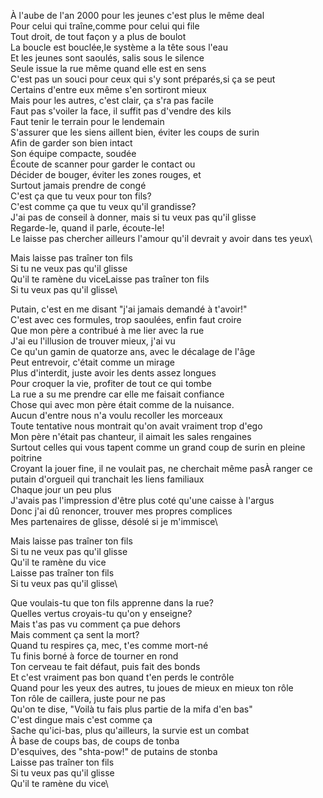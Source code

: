 À l'aube de l'an 2000 pour les jeunes c'est plus le même deal\
Pour celui qui traîne,comme pour celui qui file\
Tout droit, de tout façon y a plus de boulot\
La boucle est bouclée,le système a la tête sous l'eau\
 Et les jeunes sont saoulés, salis sous le silence\
 Seule issue la rue même quand elle est en sens \
 C'est pas un souci pour ceux qui s'y sont préparés,si ça se peut\
  Certains d'entre eux même s'en sortiront mieux\
  Mais pour les autres, c'est clair, ça s'ra pas facile\
  Faut pas s'voiler la face, il suffit pas d'vendre des kils\
  Faut tenir le terrain pour le lendemain\
  S'assurer que les siens aillent bien, éviter les coups de surin\
  Afin de garder son bien intact\
  Son équipe compacte, soudée\
  Écoute de scanner pour garder le contact ou\
  Décider de bouger, éviter les zones rouges, et\
  Surtout jamais prendre de congé\
  C'est ça que tu veux pour ton fils?\
  C'est comme ça que tu veux qu'il grandisse?\
  J'ai pas de conseil à donner, mais si tu veux pas qu'il glisse\
  Regarde-le, quand il parle, écoute-le!\
  Le laisse pas chercher ailleurs l'amour qu'il devrait y avoir dans tes yeux\

Mais laisse pas traîner ton fils\
Si tu ne veux pas qu'il glisse\
Qu'il te ramène du viceLaisse pas traîner ton fils\
Si tu veux pas qu'il glisse\

Putain, c'est en me disant "j'ai jamais demandé à t'avoir!"\
C'est avec ces formules, trop saoulées, enfin faut croire\
Que mon père a contribué à me lier avec la rue\
J'ai eu l'illusion de trouver mieux, j'ai vu\
Ce qu'un gamin de quatorze ans, avec le décalage de l'âge\
Peut entrevoir, c'était comme un mirage\
Plus d'interdit, juste avoir les dents assez longues\
Pour croquer la vie, profiter de tout ce qui tombe\
La rue a su me prendre car elle me faisait confiance\
Chose qui avec mon père était comme de la nuisance.\
Aucun d'entre nous n'a voulu recoller les morceaux\
Toute tentative nous montrait qu'on avait vraiment trop d'ego\
Mon père n'était pas chanteur, il aimait les sales rengaines\
Surtout celles qui vous tapent comme un grand coup de surin en pleine poitrine\
Croyant la jouer fine, il ne voulait pas, ne cherchait même pasÀ ranger ce putain d'orgueil qui tranchait les liens familiaux\
Chaque jour un peu plus\
J'avais pas l'impression d'être plus coté qu'une caisse à l'argus\
Donc j'ai dû renoncer, trouver mes propres complices\
Mes partenaires de glisse, désolé si je m'immisce\

Mais laisse pas traîner ton fils\
Si tu ne veux pas qu'il glisse\
Qu'il te ramène du vice\
Laisse pas traîner ton fils\
Si tu veux pas qu'il glisse\

Que voulais-tu que ton fils apprenne dans la rue?\
Quelles vertus croyais-tu qu'on y enseigne?\
Mais t'as pas vu comment ça pue dehors\
Mais comment ça sent la mort?\
Quand tu respires ça, mec, t'es comme mort-né\
Tu finis borné à force de tourner en rond\
Ton cerveau te fait défaut, puis fait des bonds\
Et c'est vraiment pas bon quand t'en perds le contrôle\
Quand pour les yeux des autres, tu joues de mieux en mieux ton rôle\
Ton rôle de caillera, juste pour ne pas\
Qu'on te dise, "Voilà tu fais plus partie de la mifa d'en bas"\
C'est dingue mais c'est comme ça\
Sache qu'ici-bas, plus qu'ailleurs, la survie est un combat\
À base de coups bas, de coups de tonba\
D'esquives, des "shta-pow!" de putains de stonba\
Laisse pas traîner ton fils\
Si tu veux pas qu'il glisse\
Qu'il te ramène du vice\
